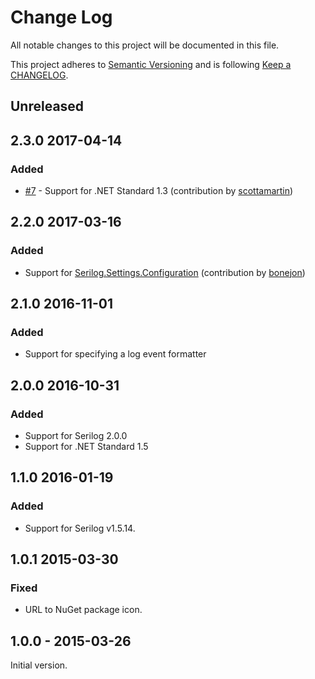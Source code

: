 # Change Log

All notable changes to this project will be documented in this file.

This project adheres to [Semantic Versioning](http://semver.org/) and is following [Keep a CHANGELOG](http://keepachangelog.com/).

## Unreleased

## 2.3.0 2017-04-14

### Added

- [#7](https://github.com/FantasticFiasco/serilog-sinks-udp/issues/7) - Support for .NET Standard 1.3 (contribution by [scottamartin](https://github.com/scottamartin))

## 2.2.0 2017-03-16

### Added

- Support for [Serilog.Settings.Configuration](https://github.com/serilog/serilog-settings-configuration) (contribution by [bonejon](https://github.com/bonejon))

## 2.1.0 2016-11-01

### Added

- Support for specifying a log event formatter

## 2.0.0 2016-10-31

### Added

- Support for Serilog 2.0.0
- Support for .NET Standard 1.5

## 1.1.0 2016-01-19

### Added

- Support for Serilog v1.5.14.

## 1.0.1 2015-03-30

### Fixed

- URL to NuGet package icon.

## 1.0.0 - 2015-03-26

Initial version.